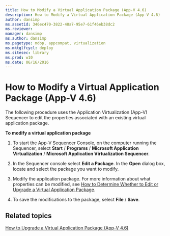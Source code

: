 ```yaml
---
title: How to Modify a Virtual Application Package (App-V 4.6)
description: How to Modify a Virtual Application Package (App-V 4.6)
author: dansimp
ms.assetid: 346ec470-3822-48a7-95e7-61f46eb38dc2
ms.reviewer: 
manager: dansimp
ms.author: dansimp
ms.pagetype: mdop, appcompat, virtualization
ms.mktglfcycl: deploy
ms.sitesec: library
ms.prod: w10
ms.date: 06/16/2016
---
```



# How to Modify a Virtual Application Package (App-V 4.6)


The following procedure uses the Application Virtualization (App-V) Sequencer to edit the properties associated with an existing virtual application package.

**To modify a virtual application package**

1.  To start the App-V Sequencer Console, on the computer running the Sequencer, select **Start** / **Programs** / **Microsoft Application Virtualization** / **Microsoft Application Virtualization Sequencer**.

2.  In the Sequencer console select **Edit a Package**. In the **Open** dialog box, locate and select the package you want to modify.

3.  Modify the application package. For more information about what properties can be modified, see [How to Determine Whether to Edit or Upgrade a Virtual Application Package](how-to-determine-whether-to-edit-or-upgrade-a-virtual-application-package.md).

4.  To save the modifications to the package, select **File** / **Save**.

## Related topics


[How to Upgrade a Virtual Application Package (App-V 4.6)](how-to-upgrade-a-virtual-application-package--app-v-46-.md)

 

 





